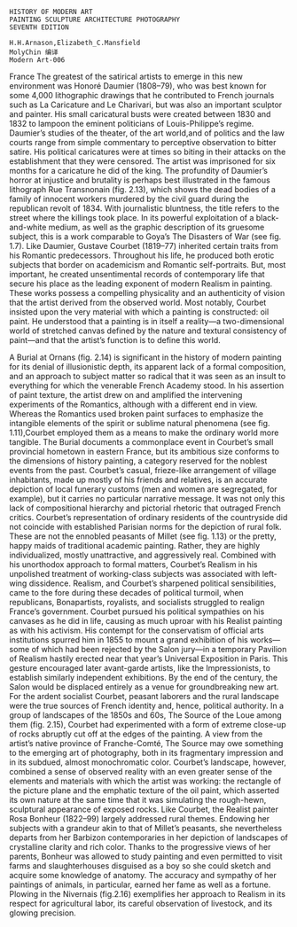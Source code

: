 ```
HISTORY OF MODERN ART
PAINTING SCULPTURE ARCHITECTURE PHOTOGRAPHY
SEVENTH EDITION

H.H.Arnason,Elizabeth_C.Mansfield
MolyChin 编译
Modern Art-006
```


France
The greatest of the satirical artists to emerge in this new environment was Honoré Daumier (1808–79), who was best known for some 4,000 lithographic drawings that he contributed to French journals such as La Caricature and Le Charivari, but was also an important sculptor and painter.
His small caricatural busts were created between 1830 and 1832 to lampoon the eminent politicians of Louis-Philippe’s regime. Daumier’s studies of the theater, of the art world,and of politics and the law courts range from simple commentary to perceptive observation to bitter satire. His political caricatures were at times so biting in their attacks on the establishment that they were censored. The artist was imprisoned for six months for a caricature he did of the king.
The profundity of Daumier’s horror at injustice and brutality is perhaps best illustrated in the famous lithograph Rue Transnonain (fig. 2.13), which shows the dead bodies of a family of innocent workers murdered by the civil guard during the republican revolt of 1834. With journalistic bluntness, the title refers to the street where the killings took place. In its powerful exploitation of a black-and-white medium, as well as the graphic description of its gruesome subject, this is a work comparable to Goya’s The Disasters of War (see fig. 1.7).
Like Daumier, Gustave Courbet (1819–77) inherited certain traits from his Romantic predecessors. Throughout his life, he produced both erotic subjects that border on academicism and Romantic self-portraits. But, most important, he created unsentimental records of contemporary life that secure his place as the leading exponent of modern Realism in painting. These works possess a compelling physicality and an authenticity of vision that the artist derived from the observed world. Most notably, Courbet insisted upon the very material with which a painting is constructed: oil paint. He understood that a painting is in itself a reality—a two-dimensional world of stretched canvas defined by the nature and textural consistency of paint—and that the artist’s function is to define this world.




A Burial at Ornans (fig. 2.14) is significant in the history of modern painting for its denial of illusionistic depth, its apparent lack of a formal composition, and an approach to subject matter so radical that it was seen as an insult to everything for which the venerable French Academy stood. In his assertion of paint texture, the artist drew on and amplified the intervening experiments of the Romantics, although with a different end in view. Whereas the Romantics used broken paint surfaces to emphasize the intangible elements of the spirit or sublime natural phenomena (see fig. 1.11),Courbet employed them as a means to make the ordinary world more tangible. The Burial documents a commonplace event in Courbet’s small provincial hometown in eastern France, but its ambitious size conforms to the dimensions of history painting, a category reserved for the noblest events from the past. Courbet’s casual, frieze-like arrangement of village inhabitants, made up mostly of his friends and relatives, is an accurate depiction of local funerary customs (men and women are segregated, for example), but it carries no particular narrative message. It was not only this lack of compositional hierarchy and pictorial rhetoric that outraged French critics. Courbet’s representation of ordinary residents of the countryside did not coincide with established Parisian norms for the depiction of rural folk.
These are not the ennobled peasants of Millet (see fig. 1.13) or the pretty, happy maids of traditional academic painting.
Rather, they are highly individualized, mostly unattractive, and aggressively real.
Combined with his unorthodox approach to formal matters, Courbet’s Realism in his unpolished treatment of working-class subjects was associated with left-wing dissidence. Realism, and Courbet’s sharpened political sensibilities, came to the fore during these decades of political turmoil, when republicans, Bonapartists, royalists, and socialists struggled to realign France’s government. Courbet pursued his political sympathies on his canvases as he did in life, causing as much uproar with his Realist painting as with his activism. His contempt for the conservatism of official arts institutions spurred him in 1855 to mount a grand exhibition of his works—some of which had been rejected by the Salon jury—in a temporary Pavilion of Realism hastily erected near that year’s Universal Exposition in Paris. This gesture encouraged later avant-garde artists, like the Impressionists, to establish similarly independent exhibitions. By the end of the century, the Salon would be displaced entirely as a venue for groundbreaking new art.
For the ardent socialist Courbet, peasant laborers and the rural landscape were the true sources of French identity and, hence, political authority. In a group of landscapes of the 1850s and 60s, The Source of the Loue among them (fig. 2.15), Courbet had experimented with a form of extreme close-up of rocks abruptly cut off at the edges of the painting. A view from the artist’s native province of Franche-Comté, The Source may owe something to the emerging art of photography, both in its fragmentary impression and in its subdued, almost monochromatic color. Courbet’s landscape, however, combined a sense of observed reality with an even greater sense of the elements and materials with which the artist was working: the rectangle of the picture plane and the emphatic texture of the oil paint, which asserted its own nature at the same time that it was simulating the rough-hewn, sculptural appearance of exposed rocks.
Like Courbet, the Realist painter Rosa Bonheur (1822–99) largely addressed rural themes. Endowing her subjects with a grandeur akin to that of Millet’s peasants, she nevertheless departs from her Barbizon contemporaries in her depiction of landscapes of crystalline clarity and rich color.
Thanks to the progressive views of her parents, Bonheur was allowed to study painting and even permitted to visit farms and slaughterhouses disguised as a boy so she could sketch and acquire some knowledge of anatomy. The accuracy and sympathy of her paintings of animals, in particular, earned her fame as well as a fortune. Plowing in the Nivernais (fig.2.16) exemplifies her approach to Realism in its respect for agricultural labor, its careful observation of livestock, and its glowing precision.

